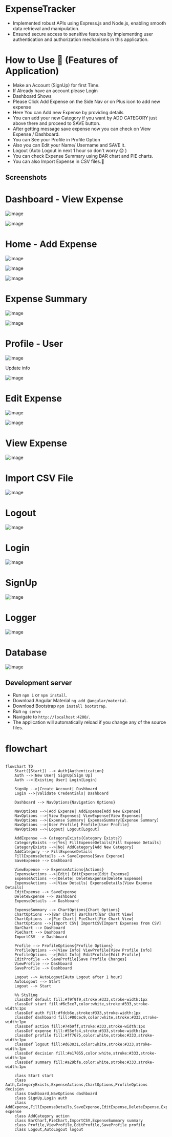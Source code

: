 # ExpenseTracker
- Implemented robust APIs using Express.js and Node.js, enabling smooth data retrieval and manipulation.
- Ensured secure access to sensitive features by implementing user authentication and authorization mechanisms in this application.

# How to Use 👥 (Features of Application)
- Make an Account (SignUp) for first Time.
- If Already have an account please Login
- Dashboard Shows
- Please Click Add Expense on the Side Nav or on Plus icon to add new expense
- Here You can Add new Expense by providing details
- You can add your new Category if you want by ADD CATEGORY just above there and proceed to SAVE button.
- After getting message save expense now you can check on View Expense / Dashboard.
- You can See your Profile in Profile Option
- Also you can Edit your Name/ Username and SAVE it.
- Logout (Auto Logout in next 1 hour so don't worry 😊 )
- You can check Expense Summary using BAR chart and PIE charts.
- You can also Import Expense in CSV files.📩



## Screenshots
# Dashboard - View Expense

![image](https://github.com/grraghav120/expense-tracker/assets/96789493/47943654-8b88-4adb-afd2-2fc2ce7be0a2)


![image](https://github.com/grraghav120/expense-tracker/assets/96789493/16dc906d-8092-441d-9214-12b42d0404d3)


# Home - Add Expense 

![image](https://github.com/grraghav120/expense-tracker/assets/96789493/b8df0bfe-3d86-4666-a6a6-05f40b026471)

![image](https://github.com/grraghav120/expense-tracker/assets/96789493/a8f01ea0-bbc0-4b92-ad0d-470579b96e68)

![image](https://github.com/grraghav120/expense-tracker/assets/96789493/b9cb123f-2def-4864-868b-999d38984348)

# Expense Summary

![image](https://github.com/grraghav120/expense-tracker/assets/96789493/915db7b6-4567-48bb-8147-21787da4d6d0)

![image](https://github.com/grraghav120/expense-tracker/assets/96789493/a5d048f7-2adc-496b-9c4a-af5fdbf221b0)


# Profile - User

![image](https://github.com/grraghav120/expense-tracker/assets/96789493/dae4b7aa-e337-4584-803a-35cb064d1b5a)

Update info

![image](https://github.com/grraghav120/expense-tracker/assets/96789493/eb86dded-17bf-4546-9e7f-b6493370fbea)


# Edit Expense

![image](https://github.com/grraghav120/expense-tracker/assets/96789493/8f0af600-4311-4b63-9aff-95b20de67be4)

![image](https://github.com/grraghav120/expense-tracker/assets/96789493/02d2e634-cd47-4ed5-944d-77467afc6be7)

# View Expense

![image](https://github.com/grraghav120/expense-tracker/assets/96789493/2eb61c22-2b25-4c21-ace6-efb8e836e36a)



# Import CSV File
![image](https://github.com/grraghav120/expense-tracker/assets/96789493/90d27a08-51cb-4b3c-9dc8-843cdcbcee6f)


# Logout
![image](https://github.com/grraghav120/expense-tracker/assets/96789493/04bc9557-aad8-4f5b-8ec1-077fa3262be9)


# Login
![image](https://github.com/grraghav120/expense-tracker/assets/96789493/7de69073-ad13-40a7-8d7e-8f1b3fd3f492)

# SignUp
![image](https://github.com/grraghav120/expense-tracker/assets/96789493/33d3d042-5283-49c9-8a37-e5ee902d967a)

# Logger
![image](https://github.com/grraghav120/expense-tracker/assets/96789493/7e37a242-533a-41fc-b418-430eb77f4746)

# Database

![image](https://github.com/grraghav120/expense-tracker/assets/96789493/b490db8a-d765-4506-af9c-31185646ad2d)



## Development server
- Run `npm i` or `npm install`.
- Download Angular Material `ng add @angular/material`.
- Download Bootstrap `npm install bootstrap`.
- Run `ng serve`
- Navigate to  `http://localhost:4200/`.
- The application will automatically reload if you change any of the source files.

# flowchart
```mermaid

flowchart TD
    Start([Start]) --> Auth{Authentication}
    Auth -->|New User| SignUp[Sign Up]
    Auth -->|Existing User| Login[Login]
    
    SignUp -->|Create Account| Dashboard
    Login -->|Validate Credentials| Dashboard
    
    Dashboard --> NavOptions{Navigation Options}
    
    NavOptions -->|Add Expense| AddExpense[Add New Expense]
    NavOptions -->|View Expenses| ViewExpense[View Expenses]
    NavOptions -->|Expense Summary| ExpenseSummary[Expense Summary]
    NavOptions -->|User Profile| Profile[User Profile]
    NavOptions -->|Logout| Logout[Logout]
    
    AddExpense --> CategoryExists{Category Exists?}
    CategoryExists -->|Yes| FillExpenseDetails[Fill Expense Details]
    CategoryExists -->|No| AddCategory[Add New Category]
    AddCategory --> FillExpenseDetails
    FillExpenseDetails --> SaveExpense[Save Expense]
    SaveExpense --> Dashboard
    
    ViewExpense --> ExpenseActions{Actions}
    ExpenseActions -->|Edit| EditExpense[Edit Expense]
    ExpenseActions -->|Delete| DeleteExpense[Delete Expense]
    ExpenseActions -->|View Details| ExpenseDetails[View Expense Details]
    EditExpense --> SaveExpense
    DeleteExpense --> Dashboard
    ExpenseDetails --> Dashboard
    
    ExpenseSummary --> ChartOptions{Chart Options}
    ChartOptions -->|Bar Chart| BarChart[Bar Chart View]
    ChartOptions -->|Pie Chart| PieChart[Pie Chart View]
    ChartOptions -->|Import CSV| ImportCSV[Import Expenses from CSV]
    BarChart --> Dashboard
    PieChart --> Dashboard
    ImportCSV --> Dashboard
    
    Profile --> ProfileOptions{Profile Options}
    ProfileOptions -->|View Info| ViewProfile[View Profile Info]
    ProfileOptions -->|Edit Info| EditProfile[Edit Profile]
    EditProfile --> SaveProfile[Save Profile Changes]
    ViewProfile --> Dashboard
    SaveProfile --> Dashboard
    
    Logout --> AutoLogout[Auto Logout after 1 hour]
    AutoLogout --> Start
    Logout --> Start
    
    %% Styling
    classDef default fill:#f9f9f9,stroke:#333,stroke-width:1px
    classDef start fill:#6c5ce7,color:white,stroke:#333,stroke-width:1px
    classDef auth fill:#fdcb6e,stroke:#333,stroke-width:1px
    classDef dashboard fill:#00cec9,color:white,stroke:#333,stroke-width:1px
    classDef action fill:#74b9ff,stroke:#333,stroke-width:1px
    classDef expense fill:#55efc4,stroke:#333,stroke-width:1px
    classDef profile fill:#ff7675,color:white,stroke:#333,stroke-width:1px
    classDef logout fill:#d63031,color:white,stroke:#333,stroke-width:1px
    classDef decision fill:#e17055,color:white,stroke:#333,stroke-width:1px
    classDef summary fill:#a29bfe,color:white,stroke:#333,stroke-width:1px
    
    class Start start
    class Auth,CategoryExists,ExpenseActions,ChartOptions,ProfileOptions decision
    class Dashboard,NavOptions dashboard
    class SignUp,Login auth
    class AddExpense,FillExpenseDetails,SaveExpense,EditExpense,DeleteExpense,ExpenseDetails,ViewExpense expense
    class AddCategory action
    class BarChart,PieChart,ImportCSV,ExpenseSummary summary
    class Profile,ViewProfile,EditProfile,SaveProfile profile
    class Logout,AutoLogout logout
